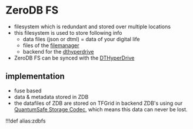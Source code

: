 # ZeroDB FS

- filesystem which is redundant and stored over multiple locations
- this filesystem is used to store following info
  - data files (json or dtml) = data of your digital life
  - files of the [filemanager](dtfilemanager)
  - backend for the [dthyperdrive](dthyperdrive)
- ZeroDB FS can be synced with the [DTHyperDrive](dthyperdrive)

## implementation

- fuse based
- data & metadata stored in ZDB
- the datafiles of ZDB are stored on TFGrid in backend ZDB's using our [QuantumSafe Storage Codec](qs_codec), which means this data can never be lost.


!!!def alias:zdbfs